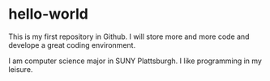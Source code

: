 # hello-world
This is my first repository in Github. I will store more and more code and develope a great coding environment.

I am computer science major in SUNY Plattsburgh. I like programming in my leisure.
